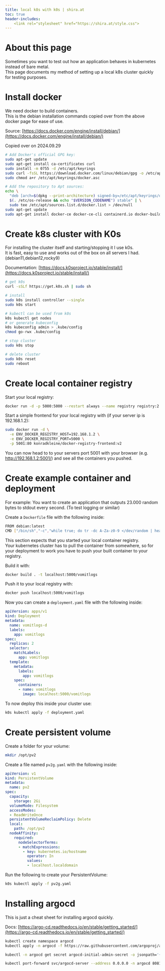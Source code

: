 ```yaml
---
title: local k8s with k0s | shira.at
toc: true
header-includes:
    <link rel="stylesheet" href="https://shira.at/style.css">
---
```


# About this page

Sometimes you want to test out how an application behaves in kubernetes instead of bare metal.  
This page documents my method of setting up a local k8s cluster quickly for testing purposes.



# Install docker

We need docker to build containers.  
This is the debian installation commands copied over from the above docker page for ease of use.

Source: [https://docs.docker.com/engine/install/debian/](https://docs.docker.com/engine/install/debian/)

Copied over on 2024.09.29

```bash
# Add Docker's official GPG key:
sudo apt-get update
sudo apt-get install ca-certificates curl
sudo install -m 0755 -d /etc/apt/keyrings
sudo curl -fsSL https://download.docker.com/linux/debian/gpg -o /etc/apt/keyrings/docker.asc
sudo chmod a+r /etc/apt/keyrings/docker.asc

# Add the repository to Apt sources:
echo \
  "deb [arch=$(dpkg --print-architecture) signed-by=/etc/apt/keyrings/docker.asc] https://download.docker.com/linux/debian \
  $(. /etc/os-release && echo "$VERSION_CODENAME") stable" | \
  sudo tee /etc/apt/sources.list.d/docker.list > /dev/null
sudo apt-get update
sudo apt-get install docker-ce docker-ce-cli containerd.io docker-buildx-plugin docker-compose-plugin
```



# Create k8s cluster with K0s

For installing the cluster itself and starting/stopping it I use k0s.  
It is fast, easy to use and works out of the box on all servers I had. (debian11,debian12,rocky9)

Documentation: [https://docs.k0sproject.io/stable/install/](https://docs.k0sproject.io/stable/install/)

```bash
# get k0s
curl -sSLf https://get.k0s.sh | sudo sh

# install
sudo k0s install controller --single
sudo k0s start

# kubectl can be used from k0s
k0s kubectl get nodes
# or generate kubeconfig
k0s kubeconfig admin > .kube/config
chmod go-rwx .kube/config

# stop cluster
sudo k0s stop

# delete cluster
sudo k0s reset
sudo reboot
```



# Create local container registry

Start your local registry:

```bash
docker run -d -p 5000:5000 --restart always --name registry registry:2
```

Start a simple frontend for your local registry with (if your server ip is 192.168.1.2):

```bash
sudo docker run -d \
  -e ENV_DOCKER_REGISTRY_HOST=192.168.1.2 \
  -e ENV_DOCKER_REGISTRY_PORT=5000 \
  -p 5001:80 konradkleine/docker-registry-frontend:v2
```

You can now head to to your servers port 5001 with your browser (e.g. http://192.168.1.2:5001/) and see all the containers you pushed.



# Create example container and deployment

For example: You want to create an application that outputs 23.000 random bytes to stdout every second. (To test logging or similar)

Create a `Dockerfile` file with the following inside:

```bash
FROM debian:latest
CMD ["/bin/sh","-c","while true; do tr -dc A-Za-z0-9 </dev/random | head -c 23000; echo; sleep 1; done"]
```

This section expects that you started your local container registry.  
Your kubernetes cluster has to pull the container from somewhere, so for your deployment to work you have to push your built container to your registry.  

Build it with:

```bash
docker build . -t localhost:5000/vomitlogs
```

Push it to your local registry with:

```bash
docker push localhost:5000/vomitlogs
```


Now you can create a `deployment.yaml` file with the following inside:

```yaml
apiVersion: apps/v1
kind: Deployment
metadata:
  name: vomitlogs-d
  labels:
    app: vomitlogs
spec:
  replicas: 2
  selector:
    matchLabels:
      app: vomitlogs
  template:
    metadata:
      labels:
        app: vomitlogs
    spec:
      containers:
      - name: vomitlogs
        image: localhost:5000/vomitlogs
```

To now deploy this inside your cluster use:

```bash
k0s kubectl apply -f deployment.yaml
```



# Create persistent volume

Create a folder for your volume:

```bash
mkdir /opt/pv2
```

Create a file named `pv2g.yaml` with the following inside:

```yaml
apiVersion: v1
kind: PersistentVolume
metadata:
  name: pv2
spec:
  capacity:
    storage: 2Gi
  volumeMode: Filesystem
  accessModes:
  - ReadWriteOnce
  persistentVolumeReclaimPolicy: Delete
  local:
    path: /opt/pv2
  nodeAffinity:
    required:
      nodeSelectorTerms:
      - matchExpressions:
        - key: kubernetes.io/hostname
          operator: In
          values:
          - localhost.localdomain
```

Run the following to create your PersistentVolume:

```bash
k0s kubectl apply -f pv2g.yaml
```

# Installing argocd

This is just a cheat sheet for installing argocd quickly.

Docs: [https://argo-cd.readthedocs.io/en/stable/getting_started/](https://argo-cd.readthedocs.io/en/stable/getting_started/)

```bash
kubectl create namespace argocd
kubectl apply -n argocd -f https://raw.githubusercontent.com/argoproj/argo-cd/stable/manifests/install.yaml

kubectl -n argocd get secret argocd-initial-admin-secret -o jsonpath='{.data.password}' | base64 -d

kubectl port-forward svc/argocd-server --address 0.0.0.0 -n argocd 8081:443
```
